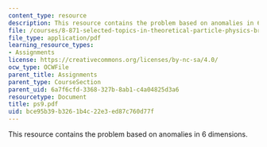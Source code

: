 ```yaml
---
content_type: resource
description: This resource contains the problem based on anomalies in 6 dimensions.
file: /courses/8-871-selected-topics-in-theoretical-particle-physics-branes-and-gauge-theory-dynamics-fall-2004/bce95b39b3261b4c22e3ed87c760d77f_ps9.pdf
file_type: application/pdf
learning_resource_types:
- Assignments
license: https://creativecommons.org/licenses/by-nc-sa/4.0/
ocw_type: OCWFile
parent_title: Assignments
parent_type: CourseSection
parent_uid: 6a7f6cfd-3368-327b-8ab1-c4a04825d3a6
resourcetype: Document
title: ps9.pdf
uid: bce95b39-b326-1b4c-22e3-ed87c760d77f
---
```

This resource contains the problem based on anomalies in 6 dimensions.